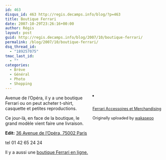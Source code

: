 ```yaml
---
id: 463
disqus_id: 463 http://regis.decamps.info/blog/?p=463
title: Boutique Ferrari
date: 2007-10-29T23:26:16+00:00
author: Régis
layout: post
guid: http://regis.decamps.info/blog/2007/10/boutique-ferrari/
permalink: /blog/2007/10/boutique-ferrari/
dsq_thread_id:
  - "189257075"
tmac_last_id:
  - ""
categories:
  - Brève
  - Général
  - Photo
  - Shopping
---
```

<div style="float: right; margin-left: 10px; margin-bottom: 10px;">
  <a href="http://www.flickr.com/photos/wakaseoo/1801073374/" title="photo sharing"><img src="http://farm3.static.flickr.com/2197/1801073374_0d1c6be525_m.jpg" alt="" style="border: solid 2px #000000;" /></a><br /> <br /> <span style="font-size: 0.9em; margin-top: 0px;"><br /> <a href="http://www.flickr.com/photos/wakaseoo/1801073374/">Ferrari Accessoires et Merchandising</a><br /> <br /> Originally uploaded by <a href="http://www.flickr.com/people/wakaseoo/">wakaseoo</a><br /> </span>
</div>

Avenue de l’Opéra, il y a une boutique Ferrari ou on peut acheter t-shirt, casquette et petites reproductions. 
  
Ce jour-là, en face de la boutique, le grand modèle vient faire une livraison.

**Edit:** [36 Avenue de l’Opéra, 75002 Paris](http://maps.google.fr/places/fr/paris/avenue-de-l'op%C3%A9ra/36/-ferrari-accessoires-et-merchandising)
  
tel 01 42 65 24 24‎
  

  
Il y a aussi une [boutique Ferrari en ligne.](http://store.ferrari.com/en/)
  
<br clear="all" />
